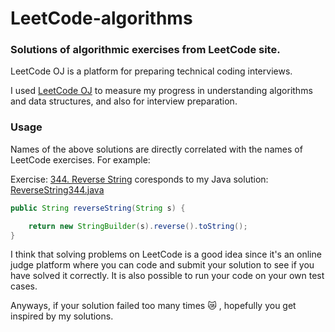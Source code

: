 # LeetCode-algorithms
### Solutions of algorithmic exercises from LeetCode site. 

LeetCode OJ is a platform for preparing technical coding interviews. 

I used [LeetCode OJ](https://leetcode.com/problemset/algorithms/) to measure my progress in understanding algorithms and data structures, and also for interview preparation.

### Usage

Names of the above solutions are directly correlated with the names of LeetCode exercises. For example:

Exercise: [344. Reverse String](https://leetcode.com/problems/reverse-string/) coresponds to my Java solution: [ReverseString344.java](https://github.com/DianaLuca/LeetCode-algorithms/blob/master/ReverseString344.java)

```java
public String reverseString(String s) {

    return new StringBuilder(s).reverse().toString();
}
```

I think that solving problems on LeetCode is a good idea since it's an online judge platform where you can code and submit your solution to see if you have solved it correctly.
It is also possible to run your code on your own test cases.

Anyways, if your solution failed too many times :crying_cat_face: , hopefully you get inspired by my solutions.

